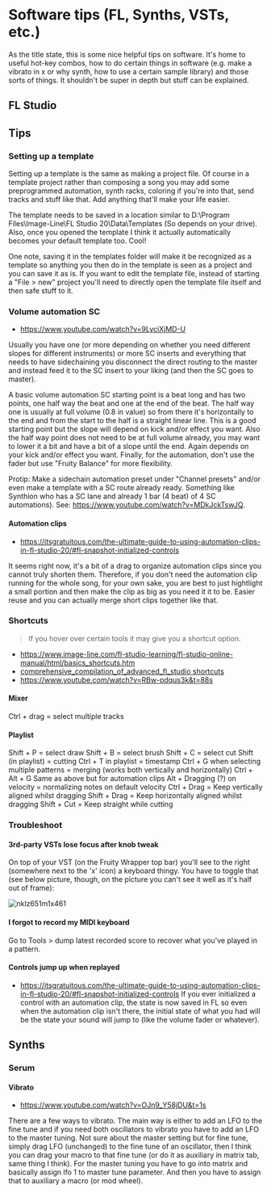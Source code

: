 # Software tips (FL, Synths, VSTs, etc.)
As the title state, this is some nice helpful tips on software. It's home to useful hot-key combos, how to do certain things in software (e.g. make a vibrato in x or why synth, how to use a certain sample library) and those sorts of things. It shouldn't be super in depth but stuff can be explained.

## FL Studio
## Tips
### Setting up a template
Setting up a template is the same as making a project file. Of course in a template project rather than composing a song you may add some preprogrammed automation, synth racks, coloring if you're into that, send tracks and stuff like that. Add anything that'll make your life easier.

The template needs to be saved in a location similar to D:\Program Files\Image-Line\FL Studio 20\Data\Templates (So depends on your drive). Also, once you opened the template I think it actually automatically becomes your default template too. Cool!

One note, saving it in the templates folder will make it be recognized as a template so anything you then do in the template is seen as a project and you can save it as is. If you want to edit the template file, instead of starting a "File > new" project you'll need to directly open the template file itself and then safe stuff to it.

### Volume automation SC
- https://www.youtube.com/watch?v=9LyciXjMD-U

Usually you have one (or more depending on whether you need different slopes for different instruments) or more SC inserts and everything that needs to have sidechaining you disconnect the direct routing to the master and instead feed it to the SC insert to your liking (and then the SC goes to master).

A basic volume automation SC starting point is a beat long and has two points, one half way the beat and one at the end of the beat. The half way one is usually at full volume (0.8 in value) so from there it's horizontally to the end and from the start to the half is a straight linear line. This is a good starting point but the slope will depend on kick and/or effect you want. Also the half way point does not need to be at full volume already, you may want to lower it a bit and have a bit of a slope until the end. Again depends on your kick and/or effect you want. Finally, for the automation, don't use the fader but use "Fruity Balance" for more flexibility.

Protip: Make a sidechain automation preset under "Channel presets" and/or even make a template with a SC route already ready. Something like Synthion who has a SC lane and already 1 bar (4 beat) of 4 SC automations). See: https://www.youtube.com/watch?v=MDkJckTswJQ.

#### Automation clips
- https://itsgratuitous.com/the-ultimate-guide-to-using-automation-clips-in-fl-studio-20/#fl-snapshot-initialized-controls

It seems right now, it's a bit of a drag to organize automation clips since you cannot truly shorten them. Therefore, if you don't need the automation clip running for the whole song, for your own sake, you are best to just hightlight a small portion and then make the clip as big as you need it it to be. Easier reuse and you can actually merge short clips together like that.

### Shortcuts
> If you hover over certain tools it may give you a shortcut option.

- https://www.image-line.com/fl-studio-learning/fl-studio-online-manual/html/basics_shortcuts.htm
- [comprehensive_compilation_of_advanced_fl_studio shortcuts](https://old.reddit.com/r/FL_Studio/comments/ep7jlf/comprehensive_compilation_of_advanced_fl_studio/)
- https://www.youtube.com/watch?v=RBw-pdqus3k&t=88s

#### Mixer
Ctrl + drag = select multiple tracks

#### Playlist
Shift + P = select draw
Shift + B = select brush
Shift + C = select cut
Shift (in playlist) = cutting
Ctrl + T in playlist = timestamp
Ctrl + G when selecting multiple patterns = merging (works both vertically and horizontally)
Ctrl + Alt + G Same as above but for automation clips
Alt + Dragging (?) on velocity = normalizing notes on default velocity
Ctrl + Drag = Keep vertically aligned whilst dragging
Shift + Drag = Keep horizontally aligned whilst dragging
Shift + Cut = Keep straight while cutting

### Troubleshoot
#### 3rd-party VSTs lose focus after knob tweak
On top of your VST (on the Fruity Wrapper top bar) you'll see to the right (somewhere next to the 'x' icon) a keyboard thingy. You have to toggle that (see below picture, though, on the picture you can't see it well as it's half out of frame):

![nklz651m1x461](https://user-images.githubusercontent.com/17428965/113638649-a648de00-9677-11eb-8427-04c95c4888af.png)

#### I forgot to record my MIDI keyboard
Go to Tools > dump latest recorded score to recover what you've played in a pattern.

#### Controls jump up when replayed
- https://itsgratuitous.com/the-ultimate-guide-to-using-automation-clips-in-fl-studio-20/#fl-snapshot-initialized-controls
If you ever initialized a control with an automation clip, the state is now saved in FL so even when the automation clip isn't there, the initial state of what you had will be the state your sound will jump to (like the volume fader or whatever).

## Synths
### Serum
#### Vibrato
- https://www.youtube.com/watch?v=OJn9_Y58jDU&t=1s

There are a few ways to vibrato. The main way is either to add an LFO to the fine tune and if you need both oscillators to vibrato you have to add an LFO to the master tuning. Not sure about the master setting but for fine tune, simply drag LFO (unchanged) to the fine tune of an oscillator, then I think you can drag your macro to that fine tune (or do it as auxiliary in matrix tab, same thing I think). For the master tuning you have to go into matrix and basically assign lfo 1 to master tune parameter. And then you have to assign that to auxiliary a macro (or mod wheel). 
